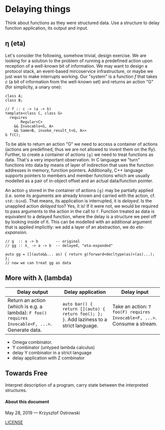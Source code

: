 
# Delaying things

Think about functions as they were structured data. Use a structure to delay function application, its output and input.

## η (eta)

Let's consider the following, somehow trivial, design exercise. We are looking for a solution to the problem of running a predefined action upon reception of a well-known bit of information. We may want to design a protocol stack, an event-based mircoservice infrastructure, or maybe we just wan to make interrupts working. Our "system" is a function _f_ that takes _c_ (a bit of information from the well-known set) and returns an action "G" (for simplicity, a unary one):

```
class A;
class B;

// f :: c -> (a -> b)
template<class C, class G>
  requires
       Regular<C>
    && Invocable<G, A>
    && Same<B, invoke_result_t<G, A>>
G f(C);
```

To be able to return an action "G" we need to access a container of actions (actions are predefined, thus we are not allowed to invent them on the fly). Further, to create a container of actions `[g]` we need to treat functions as data. That's a very important observation. In C language we "turn" functions into data by means of layer of indirection that uses the function addresses in memory, function pointers. Additionally, C++ language supports pointers to members and member functions which are usually modelled as a pair of in-object offset and an actual data/function pointer.

An action `g` stored in the container of actions `[g]` may be partially applied (i.e. some its arguments are already known and carried with the action, cf. `std::bind`). That means, its application is interrupted, it is _delayed_. Is the unapplied action _delayed_ too? Yes, it is! If it were not, we would be required to pass arguments to the action in the call to `f`. Function treated as data is equivalent to a delayed function, where the delay is a structure we peel off by looking inside of it. This can be modelled with an additional argument that is applied implicitly: we add a layer of an abstraction, we do _eta-expansion_.

```
// g  :: a -> b        -- original
// gg :: λ_ -> a -> b  -- delayed, "eta-expanded"

auto gg = [](auto&&... as) { return g(forward<decltype(as)>(as)...); };
// now we can treat gg as data
```

## More with λ (lambda)

| Delay output | Delay application | Delay input |
|---|---|---|
| Return an action (which is e.g. a lambda): `F foo() requires Invocable<F, ...>`. Generate data. | `auto bar() { return [](auto) { return foo(); }; }`. Add laziness to a strict language. | Take an action: `T foo(F) requires Invocable<F, ...>`. Consume a stream. |

+ Omega combinator.
+ Y combinator (untyped lambda calculus)
+ delay Y combinator in a strict language
+ delay application with Z combinator

## Towards Free

Interpret description of a program, carry state between the interpreted structures.

#### About this document

May 28, 2019 &mdash; Krzysztof Ostrowski

[LICENSE](https://github.com/insooth/insooth.github.io/blob/master/LICENSE)
